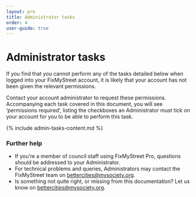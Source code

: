 ```yaml
---
layout: pro
title: Administrator tasks
order: 4
user-guide: true
---
```


# Administrator tasks

If you find that you cannot perform any of the tasks detailed below when logged into your FixMyStreet account, it is likely that your account has not been given the relevant permissions.

Contact your account administrator to request these permissions. Accompanying each task covered in this document, you will see ‘permissions required’, listing the checkboxes an Administrator must tick on your account for you to be able to perform this task.

{% include admin-tasks-content.md %}

### Further help

- If you’re a member of council staff using FixMyStreet Pro, questions should be addressed
to your Administrator.
- For technical problems and queries, Administrators may contact the FixMyStreet team on
[bettercities@mysociety.org](mailto:bettercities@mysociety.org).
- Is something not quite right, or missing from this documentation? Let us know on
[bettercities@mysociety.org](mailto:bettercities@mysociety.org).
